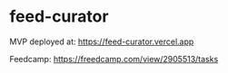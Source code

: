 # feed-curator

MVP deployed at: https://feed-curator.vercel.app

Feedcamp:  https://freedcamp.com/view/2905513/tasks
